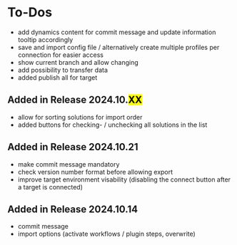 # To-Dos

- add dynamics content for commit message and update information tooltip accordingly
- save and import config file / alternatively create multiple profiles per connection for easier access
- show current branch and allow changing
- add possibility to transfer data
- added publish all for target

## Added in Release 2024.10.<mark>XX</mark>

- allow for sorting solutions for import order
- added buttons for checking- / unchecking all solutions in the list


## Added in Release 2024.10.21

- make commit message mandatory
- check version number format before allowing export
- improve target environment visability (disabling the connect button after a target is connected)

## Added in Release 2024.10.14

- commit message
- import options (activate workflows / plugin steps, overwrite)
